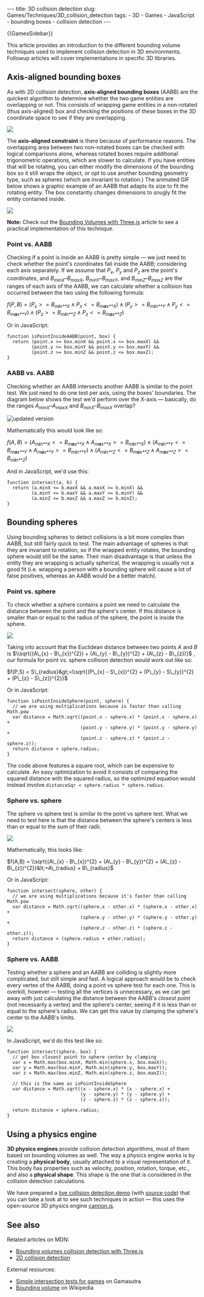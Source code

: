 --- title: 3D collision detection slug: Games/Techniques/3D_collision_detection tags: - 3D - Games - JavaScript - bounding boxes - collision detection ---

{{GamesSidebar}}

This article provides an introduction to the different bounding volume techniques used to implement collision detection in 3D environments. Followup articles will cover implementations in specific 3D libraries.

## Axis-aligned bounding boxes

As with 2D collision detection, **axis-aligned bounding boxes** (AABB) are the quickest algorithm to determine whether the two game entities are overlapping or not. This consists of wrapping game entities in a non-rotated (thus axis-aligned) box and checking the positions of these boxes in the 3D coordinate space to see if they are overlapping.

![](screen_shot_2015-10-16_at_15.11.21.png)

The **axis-aligned constraint** is there because of performance reasons. The overlapping area between two non-rotated boxes can be checked with logical comparisons alone, whereas rotated boxes require additional trigonometric operations, which are slower to calculate. If you have entities that will be rotating, you can either modify the dimensions of the bounding box so it still wraps the object, or opt to use another bounding geometry type, such as spheres (which are invariant to rotation.) The animated GIF below shows a graphic example of an AABB that adapts its size to fit the rotating entity. The box constantly changes dimensions to snugly fit the entity contained inside.

![](rotating_knot.gif)

**Note:** Check out the [Bounding Volumes with Three.js](/en-US/docs/Games/Techniques/3D_collision_detection/Bounding_volume_collision_detection_with_THREE.js) article to see a practical implementation of this technique.

### Point vs. AABB

Checking if a point is inside an AABB is pretty simple — we just need to check whether the point's coordinates fall inside the AABB; considering each axis separately. If we assume that _P<sub>x</sub>_, _P<sub>y</sub>_ and _P<sub>z</sub>_ are the point's coordinates, and _B<sub>minX</sub>_–_B<sub>maxX</sub>_, _B<sub>minY</sub>_–_B<sub>maxY</sub>_, and _B<sub>minZ</sub>_–_B<sub>maxZ</sub>_ are the ranges of each axis of the AABB, we can calculate whether a collision has occurred between the two using the following formula:

_f_(_P_, *B*) = (_P_<sub>_x_</sub> &gt;  = *B*<sub>_m**i**n\*\*X_</sub> ∧ *P*<sub>_x_</sub> &lt;  = *B*<sub>_m**a**x\*\*X_</sub>) ∧ (_P_<sub>_y_</sub> &gt;  = *B*<sub>_m**i**n\*\*Y_</sub> ∧ *P*<sub>_y_</sub> &lt;  = *B*<sub>_m**a**x\*\*Y_</sub>) ∧ (_P_<sub>_z_</sub> &gt;  = *B*<sub>_m**i**n\*\*Z_</sub> ∧ *P*<sub>_z_</sub> &lt;  = *B*<sub>_m**a**x\*\*Z_</sub>)

Or in JavaScript:

    function isPointInsideAABB(point, box) {
      return (point.x >= box.minX && point.x <= box.maxX) &&
             (point.y >= box.minY && point.y <= box.maxY) &&
             (point.z >= box.minZ && point.z <= box.maxZ);
    }

### AABB vs. AABB

Checking whether an AABB intersects another AABB is similar to the point test. We just need to do one test per axis, using the boxes' boundaries. The diagram below shows the test we'd perform over the X-axis — basically, do the ranges _A<sub>minX</sub>_–_A<sub>maxX</sub>_ and _B<sub>minX</sub>_–_B<sub>maxX</sub>_ overlap?

![updated version](aabb_test.png)

Mathematically this would look like so:

_f_(_A_, *B*) = (_A_<sub>_m**i**n\*\*X_</sub> &lt;  = *B*<sub>_m**a**x\*\*X_</sub> ∧ *A*<sub>_m**a**x\*\*X_</sub> &gt;  = *B*<sub>_m**i**n\*\*X_</sub>) ∧ (_A_<sub>_m**i**n\*\*Y_</sub> &lt;  = *B*<sub>_m**a**x\*\*Y_</sub> ∧ *A*<sub>_m**a**x\*\*Y_</sub> &gt;  = *B*<sub>_m**i**n\*\*Y_</sub>) ∧ (_A_<sub>_m**i**n\*\*Z_</sub> &lt;  = *B*<sub>_m**a**x\*\*Z_</sub> ∧ *A*<sub>_m**a**x\*\*Z_</sub> &gt;  = *B*<sub>_m**i**n\*\*Z_</sub>)

And in JavaScript, we'd use this:

    function intersect(a, b) {
      return (a.minX <= b.maxX && a.maxX >= b.minX) &&
             (a.minY <= b.maxY && a.maxY >= b.minY) &&
             (a.minZ <= b.maxZ && a.maxZ >= b.minZ);
    }

## Bounding spheres

Using bounding spheres to detect collisions is a bit more complex than AABB, but still fairly quick to test. The main advantage of spheres is that they are invariant to rotation, so if the wrapped entity rotates, the bounding sphere would still be the same. Their main disadvantage is that unless the entity they are wrapping is actually spherical, the wrapping is usually not a good fit (i.e. wrapping a person with a bounding sphere will cause a lot of false positives, whereas an AABB would be a better match).

### Point vs. sphere

To check whether a sphere contains a point we need to calculate the distance between the point and the sphere's center. If this distance is smaller than or equal to the radius of the sphere, the point is inside the sphere.

![](point_vs_sphere.png)

Taking into account that the Euclidean distance between two points _A_ and _B_ is $\\sqrt{(A\_{x} - B\_{x})^{2}) + (A\_{y} - B\_{y})^{2} + (A\_{z} - B\_{z})}$ , our formula for point vs. sphere collision detection would work out like so:

$f(P,S) = S\_{radius}&gt;=\\sqrt{(P\_{x} - S\_{x})^{2} + (P\_{y} - S\_{y})^{2} + (P\_{z} - S\_{z})^{2}}$

Or in JavaScript:

    function isPointInsideSphere(point, sphere) {
      // we are using multiplications because is faster than calling Math.pow
      var distance = Math.sqrt((point.x - sphere.x) * (point.x - sphere.x) +
                               (point.y - sphere.y) * (point.y - sphere.y) +
                               (point.z - sphere.z) * (point.z - sphere.z));
      return distance < sphere.radius;
    }

The code above features a square root, which can be expensive to calculate. An easy optimization to avoid it consists of comparing the squared distance with the squared radius, so the optimized equation would instead involve `distanceSqr < sphere.radius * sphere.radius`.

### Sphere vs. sphere

The sphere vs sphere test is similar to the point vs sphere test. What we need to test here is that the distance between the sphere's centers is less than or equal to the sum of their radii.

![](sphere_vs_sphere.png)

Mathematically, this looks like:

$f(A,B) = \\sqrt{(A\_{x} - B\_{x})^{2} + (A\_{y} - B\_{y})^{2} + (A\_{z} - B\_{z})^{2}}&lt;=A\_{radius} + B\_{radius}$

Or in JavaScript:

    function intersect(sphere, other) {
      // we are using multiplications because it's faster than calling Math.pow
      var distance = Math.sqrt((sphere.x - other.x) * (sphere.x - other.x) +
                               (sphere.y - other.y) * (sphere.y - other.y) +
                               (sphere.z - other.z) * (sphere.z - other.z));
      return distance < (sphere.radius + other.radius);
    }

### Sphere vs. AABB

Testing whether a sphere and an AABB are colliding is slightly more complicated, but still simple and fast. A logical approach would be to check every vertex of the AABB, doing a point vs sphere test for each one. This is overkill, however — testing all the vertices is unnecessary, as we can get away with just calculating the distance between the AABB's _closest point_ (not necessarily a vertex) and the sphere's center, seeing if it is less than or equal to the sphere's radius. We can get this value by clamping the sphere's center to the AABB's limits.

![](sphere_vs_aabb.png)

In JavaScript, we'd do this test like so:

    function intersect(sphere, box) {
      // get box closest point to sphere center by clamping
      var x = Math.max(box.minX, Math.min(sphere.x, box.maxX));
      var y = Math.max(box.minY, Math.min(sphere.y, box.maxY));
      var z = Math.max(box.minZ, Math.min(sphere.z, box.maxZ));

      // this is the same as isPointInsideSphere
      var distance = Math.sqrt((x - sphere.x) * (x - sphere.x) +
                               (y - sphere.y) * (y - sphere.y) +
                               (z - sphere.z) * (z - sphere.z));

      return distance < sphere.radius;
    }

## Using a physics engine

**3D physics engines** provide collision detection algorithms, most of them based on bounding volumes as well. The way a physics engine works is by creating a **physical body**, usually attached to a visual representation of it. This body has properties such as velocity, position, rotation, torque, etc., and also a **physical shape**. This shape is the one that is considered in the collision detection calculations.

We have prepared a [live collision detection demo](https://mozdevs.github.io/gamedev-js-3d-aabb/physics.html) (with [source code](https://github.com/mozdevs/gamedev-js-3d-aabb)) that you can take a look at to see such techniques in action — this uses the open-source 3D physics engine [cannon.js](https://github.com/schteppe/cannon.js).

## See also

Related articles on MDN:

- [Bounding volumes collision detection with Three.js](/en-US/docs/Games/Techniques/3D_collision_detection/Bounding_volume_collision_detection_with_THREE.js)
- [2D collision detection](/en-US/docs/Games/Techniques/2D_collision_detection)

External resources:

- [Simple intersection tests for games](https://www.gamasutra.com/view/feature/3383/simple_intersection_tests_for_games.php) on Gamasutra
- [Bounding volume](https://en.wikipedia.org/wiki/Bounding_volume) on Wikipedia
